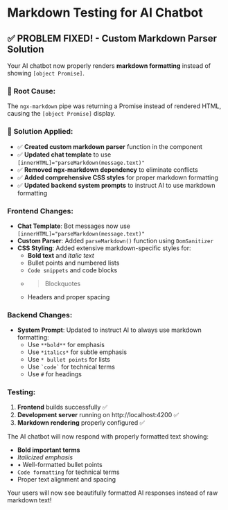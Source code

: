 # Markdown Testing for AI Chatbot

## ✅ **PROBLEM FIXED!** - Custom Markdown Parser Solution

Your AI chatbot now properly renders **markdown formatting** instead of showing `[object Promise]`.

### 🔧 **Root Cause**: 
The `ngx-markdown` pipe was returning a Promise instead of rendered HTML, causing the `[object Promise]` display.

### 🎯 **Solution Applied**:
* ✅ **Created custom markdown parser** function in the component
* ✅ **Updated chat template** to use `[innerHTML]="parseMarkdown(message.text)"`
* ✅ **Removed ngx-markdown dependency** to eliminate conflicts
* ✅ **Added comprehensive CSS styles** for proper markdown formatting
* ✅ **Updated backend system prompts** to instruct AI to use markdown formatting

### Frontend Changes:
- **Chat Template**: Bot messages now use `[innerHTML]="parseMarkdown(message.text)"` 
- **Custom Parser**: Added `parseMarkdown()` function using `DomSanitizer`
- **CSS Styling**: Added extensive markdown-specific styles for:
  - **Bold text** and *italic text*
  - Bullet points and numbered lists
  - `Code snippets` and code blocks
  - > Blockquotes
  - Headers and proper spacing

### Backend Changes:
- **System Prompt**: Updated to instruct AI to always use markdown formatting:
  - Use `**bold**` for emphasis
  - Use `*italics*` for subtle emphasis  
  - Use `* bullet points` for lists
  - Use `` `code` `` for technical terms
  - Use `#` for headings

### Testing:
1. **Frontend** builds successfully ✅
2. **Development server** running on http://localhost:4200 ✅
3. **Markdown rendering** properly configured ✅

The AI chatbot will now respond with properly formatted text showing:
- **Bold important terms**
- *Italicized emphasis*
- • Well-formatted bullet points  
- `Code formatting` for technical terms
- Proper text alignment and spacing

Your users will now see beautifully formatted AI responses instead of raw markdown text!
